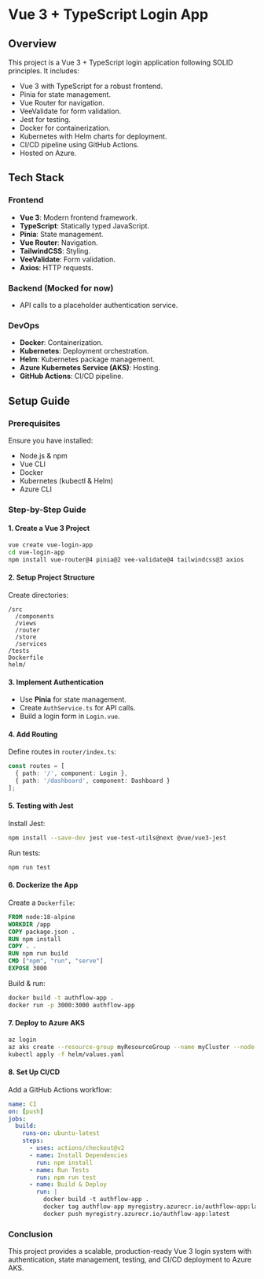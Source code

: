 # Vue 3 + TypeScript Login App

## Overview
This project is a Vue 3 + TypeScript login application following SOLID principles. It includes:
- Vue 3 with TypeScript for a robust frontend.
- Pinia for state management.
- Vue Router for navigation.
- VeeValidate for form validation.
- Jest for testing.
- Docker for containerization.
- Kubernetes with Helm charts for deployment.
- CI/CD pipeline using GitHub Actions.
- Hosted on Azure.

## Tech Stack
### Frontend
- **Vue 3**: Modern frontend framework.
- **TypeScript**: Statically typed JavaScript.
- **Pinia**: State management.
- **Vue Router**: Navigation.
- **TailwindCSS**: Styling.
- **VeeValidate**: Form validation.
- **Axios**: HTTP requests.

### Backend (Mocked for now)
- API calls to a placeholder authentication service.

### DevOps
- **Docker**: Containerization.
- **Kubernetes**: Deployment orchestration.
- **Helm**: Kubernetes package management.
- **Azure Kubernetes Service (AKS)**: Hosting.
- **GitHub Actions**: CI/CD pipeline.

## Setup Guide
### Prerequisites
Ensure you have installed:
- Node.js & npm
- Vue CLI
- Docker
- Kubernetes (kubectl & Helm)
- Azure CLI

### Step-by-Step Guide
#### 1. Create a Vue 3 Project
```sh
vue create vue-login-app
cd vue-login-app
npm install vue-router@4 pinia@2 vee-validate@4 tailwindcss@3 axios
```

#### 2. Setup Project Structure
Create directories:
```
/src
  /components
  /views
  /router
  /store
  /services
/tests
Dockerfile
helm/
```

#### 3. Implement Authentication
- Use **Pinia** for state management.
- Create `AuthService.ts` for API calls.
- Build a login form in `Login.vue`.

#### 4. Add Routing
Define routes in `router/index.ts`:
```ts
const routes = [
  { path: '/', component: Login },
  { path: '/dashboard', component: Dashboard }
];
```

#### 5. Testing with Jest
Install Jest:
```sh
npm install --save-dev jest vue-test-utils@next @vue/vue3-jest
```
Run tests:
```sh
npm run test
```

#### 6. Dockerize the App
Create a `Dockerfile`:
```dockerfile
FROM node:18-alpine
WORKDIR /app
COPY package.json .
RUN npm install
COPY . .
RUN npm run build
CMD ["npm", "run", "serve"]
EXPOSE 3000
```
Build & run:
```sh
docker build -t authflow-app .
docker run -p 3000:3000 authflow-app
```

#### 7. Deploy to Azure AKS
```sh
az login
az aks create --resource-group myResourceGroup --name myCluster --node-count 2 --generate-ssh-keys
kubectl apply -f helm/values.yaml
```

#### 8. Set Up CI/CD
Add a GitHub Actions workflow:
```yaml
name: CI
on: [push]
jobs:
  build:
    runs-on: ubuntu-latest
    steps:
      - uses: actions/checkout@v2
      - name: Install Dependencies
        run: npm install
      - name: Run Tests
        run: npm run test
      - name: Build & Deploy
        run: |
          docker build -t authflow-app .
          docker tag authflow-app myregistry.azurecr.io/authflow-app:latest
          docker push myregistry.azurecr.io/authflow-app:latest
```

### Conclusion
This project provides a scalable, production-ready Vue 3 login system with authentication, state management, testing, and CI/CD deployment to Azure AKS.

